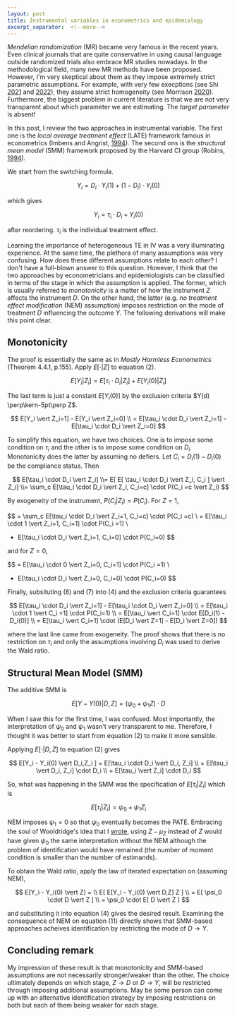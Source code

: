 ```yaml
---
layout: post
title: Instrumental variables in econometrics and epidemiology
excerpt_separator:  <!--more-->
---
```


_Mendelian randomization_ (MR) became very famous in the recent years.
Even clinical journals that are quite conservative in using causal language outside randomized trials also embrace MR studies nowadays.
In the methodological field, many new MR methods have been proposed.
However, I'm very skeptical about them as they impose extremely strict parametric assumptions.
For example, with very few execptions (see Shi [2021](https://pubmed.ncbi.nlm.nih.gov/34847085/) and [2022](https://bmcmedresmethodol.biomedcentral.com/articles/10.1186/s12874-021-01449-w)), they assume strict homogeneity (see Morrison [2020](https://pubmed.ncbi.nlm.nih.gov/32451458/)).
Furthermore, the biggest problem in current literature is that we are not very transparent about which parameter we are estimating. 
The _target parameter_ is absent!

In this post, I review the two approaches in instrumental variable.
The first one is the _local average treatment effect_ (LATE) framework famous in econometrics (Imbens and Angrist, [1994](https://www.jstor.org/stable/2951620?seq=1)).
The second ons is the _structural mean model_ (SMM) framework proposed by the Harvard CI group (Robins, [1994](https://www.tandfonline.com/doi/abs/10.1080/03610929408831393)). 

We start from the switching formula.

$$ Y_i = D_i \cdot Y_i(1) + (1-D_i) \cdot Y_i(0) $$

which gives

$$ Y_i = \tau_i \cdot D_i + Y_i(0) $$

after reordering.
$\tau_i$ is the individual treatment effect. 

Learning the importance of heterogeneous TE in IV was a very illuminating experience.
At the same time, the plethora of many assumptions was very confusing.
How does these different assumptions relate to each other?
I don't have a full-blown answer to this question.
However, I think that the two approaches by econometricians and epidemiologists can be classified in terms of the stage in which the assumption is applied.
The former, which is usually referred to _monotonicity_ is a matter of how the instrument $Z$ affects the instrument $D$.
On the other hand, the latter (e.g. _no treatment effect modification_ (NEM) assumption) imposes restriction on the mode of treatment $D$ influencing the outcome $Y$.
The following derivations will make this point clear.

## Monotonicity
The proof is essentially the same as in _Mostly Harmless Econometrics_ (Theorem 4.4.1, p.155).
Apply $E[\cdot \vert Z]$ to equation (2).

$$ E[Y_i \vert Z_i] = E[\tau_i \cdot D_i \vert Z_i] + E[Y_i(0) \vert Z_i] $$

The last term is just a constant $E[Y_i(0)]$ by the exclusion criteria $Y(d) \perp\kern-5pt\perp Z$.

$$ E[Y_i \vert Z_i=1] - E[Y_i \vert Z_i=0] \\
= E[\tau_i \cdot D_i \vert Z_i=1] - E[\tau_i \cdot D_i \vert Z_i=0]
$$

To simplify this equation, we have two choices.
One is to impose some condition on $\tau_i$ and the other is to impose some condition on $D_i$.
Monotonicity does the latter by assuming no defiers.
Let $C_i = D_i(1) - D_i(0)$ be the compliance status.
Then 

$$
E[\tau_i \cdot D_i \vert Z_i] 
\\= E[ E[ \tau_i \cdot D_i \vert Z_i, C_i ] \vert Z_i]
\\= \sum_c E[\tau_i \cdot D_i \vert Z_i, C_i=c] \cdot P(C_i =c \vert Z_i)
$$

By exogeneity of the instrument, $P(C_i \vert Z_i) = P(C_i)$.
For $Z=1$,

$$
= \sum_c E[\tau_i \cdot D_i \vert Z_i=1, C_i=c] \cdot P(C_i =c) \\
= E[\tau_i \cdot 1 \vert Z_i=1, C_i=1] \cdot P(C_i =1) \\
+ E[\tau_i \cdot D_i \vert Z_i=1, C_i=0] \cdot P(C_i=0)
$$

and for $Z=0$,

$$
= E[\tau_i \cdot 0 \vert Z_i=0, C_i=1] \cdot P(C_i =1) \\
+ E[\tau_i \cdot D_i \vert Z_i=0, C_i=0] \cdot P(C_i=0)
$$

Finally, subsituting (6) and (7) into (4) and the exclusion criteria guarantees

$$
E[\tau_i \cdot D_i \vert Z_i=1] - E[\tau_i \cdot D_i \vert Z_i=0] \\
= E[\tau_i \cdot 1 \vert C_i =1] \cdot P(C_i=1)  \\
= E[\tau_i \vert C_i=1] \cdot E[D_i(1) - D_i(0)] \\
= E[\tau_i \vert C_i=1] \cdot (E[D_i \vert Z=1] - E[D_i \vert Z=0]) 
$$

where the last line came from exogeneity.
The proof shows that there is no restriction on $\tau_i$ and only the assumptions involving $D_i$ was used to derive the Wald ratio.

## Structural Mean Model (SMM)

The additive SMM is 

$$
E[Y-Y(0) \vert D, Z] = (\psi_0 + \psi_1 Z) \cdot D
$$

When I saw this for the first time, I was confused.
Most importantly, the interpretation of $\psi_0$ and $\psi_1$ wasn't very transparent to me.
Therefore, I thought it was better to start from equation (2) to make it more sensible.

Applying $E[\cdot \vert D,Z]$ to equation (2) gives

$$
E[Y_i - Y_i(0) \vert D_i,Z_i ] = E[\tau_i \cdot D_i \vert D_i, Z_i]
\\ = E[\tau_i \vert D_i, Z_i] \cdot D_i
\\ = E[\tau_i \vert Z_i] \cdot D_i
$$

So, what was happening in the SMM was the specification of $E[\tau_i \vert Z_i]$ which is

$$
E[\tau_i \vert Z_i] = \psi_0 + \psi_1 Z_i
$$

NEM imposes $\psi_1 = 0$ so that $\psi_0$ eventually becomes the PATE.
Embracing the soul of Wooldridge's idea that I [wrote](https://hanbin973.github.io/2022/04/17/TEH_reg.html), using $Z - \mu_Z$ instead of $Z$ would have given $\psi_0$ the same interpretation without the NEM although the problem of identification would have remained (the number of moment condition is smaller than the number of estimands).

To obtain the Wald ratio, apply the law of iterated expectation on (assuming NEM),

$$
E[Y_i - Y_i(0) \vert Z] = \\
E[ E[Y_i - Y_i(0) \vert D,Z] Z ] \\
= E[ \psi_0 \cdot D \vert Z ] \\
= \psi_0 \cdot E[ D \vert Z ]
$$

and substituting it into equation (4) gives the desired result.
Examining the consequence of NEM on equation (11) directly shows that SMM-based approaches acheives identification by restricting the mode of $D \rightarrow Y$.

## Concluding remark
My impression of these result is that monotonicity and SMM-based assumptions are not necessarily stronger/weaker than the other.
The choice ultimately depends on which stage, $Z \rightarrow D$ or $D \rightarrow Y$, will be restricted through imposing additional assumptions.
May be some person can come up with an alternative identification strategy by imposing restrictions on both but each of them being weaker for each stage.





